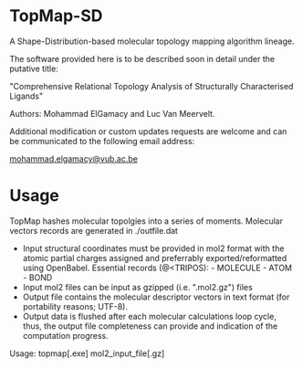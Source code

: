 TopMap-SD
=========

A Shape-Distribution-based molecular topology mapping algorithm lineage.


The software provided here is to be described soon in detail under the putative title:

"Comprehensive Relational Topology Analysis of Structurally Characterised Ligands"

Authors: Mohammad ElGamacy and Luc Van Meervelt.



Additional modification or custom updates requests are welcome and can
be communicated to the following email address: 

mohammad.elgamacy@vub.ac.be

Usage
=====

TopMap hashes molecular topolgies into a series of moments.
Molecular vectors records are generated in ./outfile.dat

- Input structural coordinates must be provided in mol2 format
    with the atomic partial charges assigned and preferrably
    exported/reformatted using OpenBabel.
    Essential records (@<TRIPOS):
        - MOLECULE
        - ATOM
        - BOND
- Input mol2 files can be input as gzipped (i.e. ".mol2.gz") files
- Output file contains the molecular descriptor vectors
    in text format (for portability reasons; UTF-8).
- Output data is flushed after each molecular calculations loop
    cycle, thus, the output file completeness can provide and
    indication of the computation progress.

Usage:
topmap[.exe] mol2_input_file[.gz]


